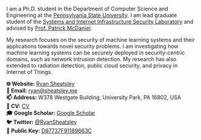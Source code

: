 I am a Ph.D. student in the Department of Computer Science and Engineering at
the [Pennsylvania State University](https://www.eecs.psu.edu). I am lead
graduate student of the [Systems and Internet Infrastructure Security
Laboratory](https://cybersecurity.psu.edu) and advised by [Prof. Patrick
McDaniel](http://patrickmcdaniel.org).

My research focuses on the security of machine learning systems and their
applications towards novel security problems. I am investigating how machine
learning systems can be securely deployed in security-centric domains, such as
network intrusion detection. My research has also extended to radiation
detection, public cloud security, and privacy in Internet of Things.

**🌐 Website:** [Ryan Sheatsley](https://sheatsley.me)\
**📧 Email:** [ryan@sheatsley.me](mailto:ryan@sheatsley.me)\
**📫 Address:** W378 Westgate Building, University Park, PA 16802, USA\
**📃 CV:** [CV](https://sheatsley.me/cv.pdf)\
**🎓 Google Scholar:** [Google
Scholar](https://scholar.google.co.uk/citations?user=BIl9HXgAAAAJ&hl=en)\
**🐦 Twitter:** [@RyanSheatsley](https://twitter.com/ryansheatsley)\
**🔑 Public Key:** [D97737F91189663C](https://sheatsley.me/public.gpg)
